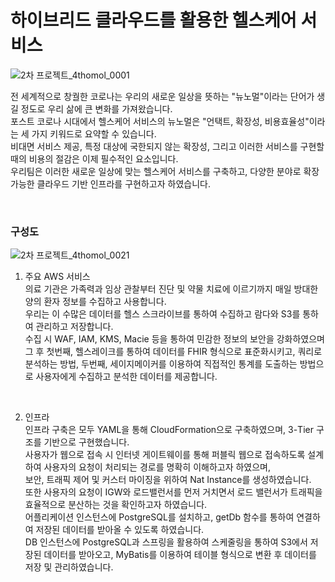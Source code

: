 # 하이브리드 클라우드를 활용한 헬스케어 서비스 
![2차 프로젝트_4thomol_0001](https://github.com/user-attachments/assets/d70a2eaa-629f-4098-a7a6-68300a7ce762)

전 세계적으로 창궐한 코로나는 우리의 새로운 일상을 뜻하는 "뉴노멀"이라는 단어가 생길 정도로 우리 삶에 큰 변화를 가져왔습니다. <br>
포스트 코로나 시대에서 헬스케어 서비스의 뉴노멀은 "언택트, 확장성, 비용효율성"이라는 세 가지 키워드로 요약할 수 있습니다.<br>
비대면 서비스 제공, 특정 대상에 국한되지 않는 확장성, 그리고 이러한 서비스를 구현할 때의 비용의 절감은 이제 필수적인 요소입니다.<br>
우리팀은 이러한 새로운 일상에 맞는 헬스케어 서비스를 구축하고, 다양한 분야로 확장 가능한 클라우드 기반 인프라를 구현하고자 하였습니다.<br>

<br>
<h3>구성도</h3>

![2차 프로젝트_4thomol_0021](https://github.com/user-attachments/assets/f6d4f3ff-f801-4668-8d2c-6172f95afd6d)

1. 주요 AWS 서비스<br>
의료 기관은 가족력과 임상 관찰부터 진단 및 약물 치료에 이르기까지 매일 방대한 양의 환자 정보를 수집하고 사용합니다.<br>
우리는 이 수많은 데이터를 헬스 스크라이브를 통하여 수집하고 람다와 S3를 통하여 관리하고 저장합니다.<br>
수집 시 WAF, IAM, KMS, Macie 등을 통하여 민감한 정보의 보안을 강화하였으며<br>
그 후 첫번째, 헬스레이크를 통하여 데이터를 FHIR 형식으로 표준화시키고, 쿼리로 분석하는 방법, 두번째, 세이지메이커를 이용하여 직접적인 통계를 도출하는 방법으로 사용자에게 수집하고 분석한 데이터를 제공합니다.<br>
<br>

2. 인프라<br>
인프라 구축은 모두 YAML을 통해 CloudFormation으로 구축하였으며, 3-Tier 구조를 기반으로 구현했습니다.<br>
사용자가 웹으로 접속 시 인터넷 게이트웨이를 통해 퍼블릭 웹으로 접속하도록 설계하여 사용자의 요청이 처리되는 경로를 명확히 이해하고자 하였으며,<br>
보안, 트래픽 제어 및 커스터 마이징을 위하여 Nat Instance를 생성하였습니다.<br>
또한 사용자의 요청이 IGW와 로드밸런서를 먼저 거치면서 로드 밸런서가 트래픽을 효율적으로 분산하는 것을 확인하고자 하였습니다.<br>
어플리케이션 인스턴스에 PostgreSQL를 설치하고, getDb 함수를 통하여 연결하여 저장된 데이터를 받아올 수 있도록 하였습니다.<br>
DB 인스턴스에 PostgreSQL과 스프링을 활용하여 스케줄링을 통하여 S3에서 저장된 데이터를 받아오고, MyBatis를 이용하여 테이블 형식으로 변환 후 데이터를 저장 및 관리하였습니다.<br>
<br>
